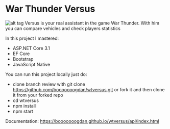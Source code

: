 # War Thunder Versus
![alt tag](http://i.piccy.info/i9/f92aabd16225eaef310e987a262c4694/1589143473/209030/1377604/Zn_1110_mok_ekrana_1332_.png "Main screenshot")
Versus is your real assistant in the game War Thunder. With him you can compare vehicles and check players statistics 

In this project I mastered:
- ASP.NET Core 3.1
- EF Core
- Bootstrap 
- JavaScript Native

You can run this project locally just do:

- clone branch review with git clone https://github.com/booooooogdan/wtversus.git or fork it and then clone it from your forked repo
- cd wtversus
- npm install
- npm start

Documentation:
https://booooooogdan.github.io/wtversus/api/index.html
